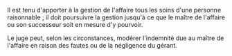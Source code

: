 Il est tenu d'apporter à la gestion de l'affaire tous les soins d'une personne raisonnable ; il doit poursuivre la gestion jusqu'à ce que le maître de l'affaire ou son successeur soit en mesure d'y pourvoir.

Le juge peut, selon les circonstances, modérer l'indemnité due au maître de l'affaire en raison des fautes ou de la négligence du gérant.

